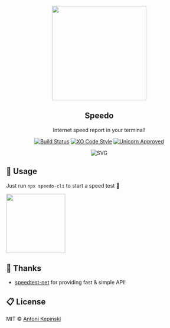 <p align="center">
  <img src="https://i.imgur.com/iNF2Rgu.png" href="" height="256">
  <h2 align="center">Speedo</h2>
  <p align="center">Internet speed report in your terminal!<p>
  
<p align="center">
<a href="https://travis-ci.org/xxczaki/speedo-cli"><img src="https://travis-ci.org/xxczaki/speedo-cli.svg?branch=master" alt="Build Status"></a>
<a href="https://github.com/sindresorhus/xo"><img src="https://img.shields.io/badge/code_style-XO-5ed9c7.svg" alt="XO Code Style"></a>
<a href="https://www.youtube.com/watch?v=9auOCbH5Ns4"><img src="https://img.shields.io/badge/unicorn-approved-ff69b4.svg" alt="Unicorn Approved"></a>
  </p>
  
<p align="center"><img src="https://cdn.rawgit.com/xxczaki/speedo-cli/6aa1e344/speedo.svg" alt="SVG"></p>

## :floppy_disk: Usage

Just run `npx speedo-cli` to start a speed test :unicorn:

<a href="https://www.patreon.com/akepinski">
	<img src="https://c5.patreon.com/external/logo/become_a_patron_button@2x.png" width="160">
</a>

## :wave: Thanks

- [speedtest-net](https://github.com/ddsol/speedtest.net) for providing fast & simple API!

## :clipboard: License

MIT © [Antoni Kepinski](https://akepinski.me)
